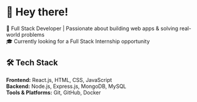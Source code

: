 # 👋 Hey there!
🚀 Full Stack Developer | Passionate about building web apps & solving real-world problems  
🎓 Currently looking for a Full Stack Internship opportunity

## 🛠️ Tech Stack

**Frontend:** React.js, HTML, CSS, JavaScript  
**Backend:** Node.js, Express.js, MongoDB, MySQL  
**Tools & Platforms:** Git, GitHub, Docker
<!--
**gokul911/gokul911** is a ✨ _special_ ✨ repository because its `README.md` (this file) appears on your GitHub profile.

Here are some ideas to get you started:

- 🔭 I’m currently working on ...
- 🌱 I’m currently learning ...
- 👯 I’m looking to collaborate on ...
- 🤔 I’m looking for help with ...
- 💬 Ask me about ...
- 📫 How to reach me: ...
- 😄 Pronouns: ...
- ⚡ Fun fact: ...
-->
